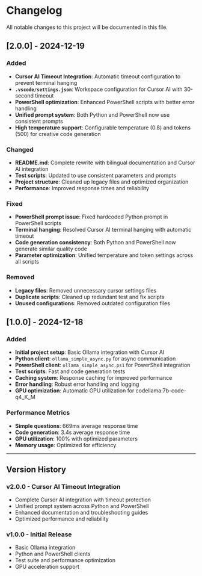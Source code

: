 # Changelog

All notable changes to this project will be documented in this file.

## [2.0.0] - 2024-12-19

### Added
- **Cursor AI Timeout Integration**: Automatic timeout configuration to prevent terminal hanging
- **`.vscode/settings.json`**: Workspace configuration for Cursor AI with 30-second timeout
- **PowerShell optimization**: Enhanced PowerShell scripts with better error handling
- **Unified prompt system**: Both Python and PowerShell now use consistent prompts
- **High temperature support**: Configurable temperature (0.8) and tokens (500) for creative code generation

### Changed
- **README.md**: Complete rewrite with bilingual documentation and Cursor AI integration
- **Test scripts**: Updated to use consistent parameters and prompts
- **Project structure**: Cleaned up legacy files and optimized organization
- **Performance**: Improved response times and reliability

### Fixed
- **PowerShell prompt issue**: Fixed hardcoded Python prompt in PowerShell scripts
- **Terminal hanging**: Resolved Cursor AI terminal hanging with automatic timeout
- **Code generation consistency**: Both Python and PowerShell now generate similar quality code
- **Parameter optimization**: Unified temperature and token settings across all scripts

### Removed
- **Legacy files**: Removed unnecessary cursor settings files
- **Duplicate scripts**: Cleaned up redundant test and fix scripts
- **Unused configurations**: Removed outdated configuration files

## [1.0.0] - 2024-12-18

### Added
- **Initial project setup**: Basic Ollama integration with Cursor AI
- **Python client**: `ollama_simple_async.py` for async communication
- **PowerShell client**: `ollama_simple_async.ps1` for PowerShell integration
- **Test scripts**: Fast and code generation tests
- **Caching system**: Response caching for improved performance
- **Error handling**: Robust error handling and logging
- **GPU optimization**: Automatic GPU utilization for codellama:7b-code-q4_K_M

### Performance Metrics
- **Simple questions**: 669ms average response time
- **Code generation**: 3.4s average response time
- **GPU utilization**: 100% with optimized parameters
- **Memory usage**: Optimized for efficiency

---

## Version History

### v2.0.0 - Cursor AI Timeout Integration
- Complete Cursor AI integration with timeout protection
- Unified prompt system across Python and PowerShell
- Enhanced documentation and troubleshooting guides
- Optimized performance and reliability

### v1.0.0 - Initial Release
- Basic Ollama integration
- Python and PowerShell clients
- Test suite and performance optimization
- GPU acceleration support 